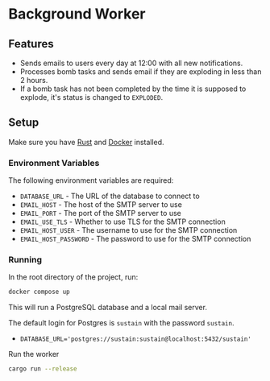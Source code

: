 # Background Worker

## Features

- Sends emails to users every day at 12:00 with all new notifications.
- Processes bomb tasks and sends email if they are exploding in less than 2 hours.
- If a bomb task has not been completed by the time it is supposed to explode, it's status is changed to `EXPLODED`.

## Setup

Make sure you have [Rust](https://rustup.rs) and [Docker](https://www.docker.com/) installed.

### Environment Variables

The following environment variables are required:

- `DATABASE_URL` - The URL of the database to connect to
- `EMAIL_HOST` - The host of the SMTP server to use
- `EMAIL_PORT` - The port of the SMTP server to use
- `EMAIL_USE_TLS` - Whether to use TLS for the SMTP connection
- `EMAIL_HOST_USER` - The username to use for the SMTP connection
- `EMAIL_HOST_PASSWORD` - The password to use for the SMTP connection

### Running

In the root directory of the project, run:

```bash
docker compose up
```

This will run a PostgreSQL database and a local mail server.

The default login for Postgres is `sustain` with the password `sustain`.

- `DATABASE_URL='postgres://sustain:sustain@localhost:5432/sustain'`

Run the worker

```bash
cargo run --release
```
